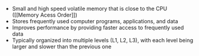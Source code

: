 - Small and high speed volatile memory that is close to the CPU ([[Memory Acess Order]])
- Stores frequently used computer programs, applications, and data
- Improves performance by providing faster access to frequently used data
- Typically organized into multiple levels (L1, L2, L3), with each level being larger and slower than the previous one